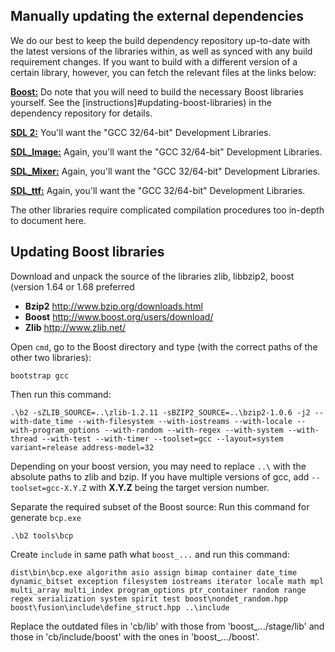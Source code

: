 ## Manually updating the external dependencies
We do our best to keep the build dependency repository up-to-date with the latest versions of the libraries
within, as well as synced with any build requirement changes. If you want to build with a different version
of a certain library, however, you can fetch the relevant files at the links below:

[**Boost:**](http://www.boost.org/users/download) Do note that you will need to build the necessary Boost
libraries yourself. See the [instructions]#updating-boost-libraries)
in the dependency repository for details.

[**SDL 2:**](https://www.libsdl.org/download-2.0.php) You'll want the "GCC 32/64-bit" Development
Libraries.

[**SDL_Image:**](https://www.libsdl.org/projects/SDL_image) Again, you'll want the "GCC 32/64-bit"
Development Libraries.

[**SDL_Mixer:**](https://www.libsdl.org/projects/SDL_mixer) Again, you'll want the "GCC 32/64-bit"
Development Libraries.

[**SDL_ttf:**](https://www.libsdl.org/projects/SDL_ttf) Again, you'll want the "GCC 32/64-bit"
Development Libraries.

The other libraries require complicated compilation procedures too in-depth to document here.
	
## Updating Boost libraries

Download and unpack the source of the libraries zlib, libbzip2, boost (version 1.64 or 1.68 preferred

- **Bzip2** http://www.bzip.org/downloads.html
- **Boost** http://www.boost.org/users/download/
- **Zlib** http://www.zlib.net/

Open `cmd`, go to the Boost directory and type (with the correct paths of the other two libraries):
 ```
bootstrap gcc
```
Then run this command:
```
.\b2 -sZLIB_SOURCE=..\zlib-1.2.11 -sBZIP2_SOURCE=..\bzip2-1.0.6 -j2 --with-date_time --with-filesystem --with-iostreams --with-locale --with-program_options --with-random --with-regex --with-system --with-thread --with-test --with-timer --toolset=gcc --layout=system variant=release address-model=32
```
Depending on your boost version, you may need to replace `..\` with the absolute paths to zlib and bzip.
If you have multiple versions of gcc, add `--toolset=gcc-X.Y.Z` with **X.Y.Z** being the target version number.

Separate the required subset of the Boost source:
Run this command for generate `bcp.exe`
```
.\b2 tools\bcp
```
Create `include` in same path what `boost_...` and run this command:
```
dist\bin\bcp.exe algorithm asio assign bimap container date_time dynamic_bitset exception filesystem iostreams iterator locale math mpl multi_array multi_index program_options ptr_container random range regex serialization system spirit test boost\nondet_random.hpp boost\fusion\include\define_struct.hpp ..\include
```

Replace the outdated files in 'cb/lib' with those from 'boost_.../stage/lib' and those in 'cb/include/boost' with  the ones in 'boost_.../boost'.
